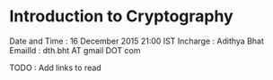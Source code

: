 # Introduction to Cryptography
Date and Time : 16 December 2015 21:00 IST
Incharge : Adithya Bhat 
EmailId : dth.bht AT gmail DOT com

TODO : Add links to read 

